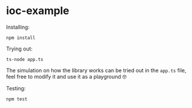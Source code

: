 # ioc-example

Installing:

`npm install`

Trying out:

`ts-node app.ts`

The simulation on how the library works can be tried out in the `app.ts` file, feel free to modify it and use it as a playground 🤓


Testing:

`npm test`
